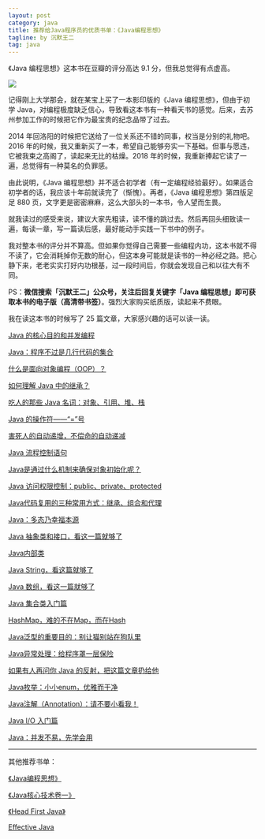 ```yaml
---
layout: post
category: java
title: 推荐给Java程序员的优质书单：《Java编程思想》
tagline: by 沉默王二
tag: java
---
```


《Java 编程思想》这本书在豆瓣的评分高达 9.1 分，但我总觉得有点虚高。

<!--more-->



![](http://www.itwanger.com/assets/images/2019/10/think-java-book-read-1-1.png)

记得刚上大学那会，就在某宝上买了一本影印版的《Java 编程思想》，但由于初学 Java，对编程极度缺乏信心，导致看这本书有一种看天书的感觉。后来，去苏州参加工作的时候把它作为最宝贵的纪念品带了过去。

2014 年回洛阳的时候把它送给了一位关系还不错的同事，权当是分别的礼物吧。2016 年的时候，我又重新买了一本，希望自己能够夯实一下基础。但事与愿违，它被我束之高阁了，读起来无比的枯燥。2018 年的时候，我重新捧起它读了一遍，总觉得有一种莫名的负罪感。

由此说明，《Java 编程思想》并不适合初学者（有一定编程经验最好）。如果适合初学者的话，我应该十年前就读完了（惭愧）。再者，《Java 编程思想》第四版足足 880 页，文字更是密密麻麻，这么大部头的一本书，令人望而生畏。

就我读过的感受来说，建议大家先粗读，读不懂的跳过去。然后再回头细致读一遍，每读一章，写一篇读后感，最好能动手实践一下书中的例子。

我对整本书的评分并不算高。但如果你觉得自己需要一些编程内功，这本书就不得不读了，它会消耗掉你无数的耐心，但这本身可能就是读书的一种必经之路。把心静下来，老老实实打好内功根基，过一段时间后，你就会发现自己和以往大有不同。


PS：**微信搜索「沉默王二」公众号，关注后回复关键字「Java 编程思想」即可获取本书的电子版（高清带书签）**。强烈大家购买纸质版，读起来不费眼。

我在读这本书的时候写了 25 篇文章，大家感兴趣的话可以读一读。

[Java 的核心目的和并发编程](http://www.itwanger.com/java/2019/10/30/think-java-book-read-1.html)

[Java：程序不过是几行代码的集合](http://www.itwanger.com/java/2019/11/01/java-mian-class.html)

[什么是面向对象编程（OOP）？](http://www.itwanger.com/java/2019/11/01/oop.html)

[如何理解 Java 中的继承？](http://www.itwanger.com/java/2019/11/01/java-extends.html)

[吃人的那些 Java 名词：对象、引用、堆、栈](http://www.itwanger.com/java/2019/11/05/java-eat-human-words.html)

[Java 的操作符——“=”号](http://www.itwanger.com/java/2019/11/06/java-caozuofu-denghao.html)

[害死人的自动递增，不偿命的自动递减](http://www.itwanger.com/java/2019/11/06/java-caozuofu-++.html)

[Java 流程控制语句](http://www.itwanger.com/java/2019/11/06/java-liuchengkongzhi.html)

[Java是通过什么机制来确保对象初始化呢？](http://www.itwanger.com/java/2019/11/06/java-chushihua.html)

[Java 访问权限控制：public、private、protected](http://www.itwanger.com/java/2019/11/07/java-public-private-protected.html)

[Java代码复用的三种常用方式：继承、组合和代理](http://www.itwanger.com/java/2019/11/06/java-code-fuyong.html)

[Java：多态乃幸福本源](http://www.itwanger.com/java/2019/11/06/java-duotai.html)

[Java 抽象类和接口，看这一篇就够了](http://www.itwanger.com/java/2019/11/06/java-abstract-interface.html)

[Java内部类](http://www.itwanger.com/java/2019/11/07/java-inner-class.html)

[Java String，看这篇就够了](http://www.itwanger.com/java/2019/11/08/java-string.html)

[Java 数组，看这一篇就够了](http://www.itwanger.com/java/2019/11/08/java-array.html)

[Java 集合类入门篇](http://www.itwanger.com/java/2019/11/08/java-jihe-rumen.html)

[HashMap，难的不在Map，而在Hash](http://www.itwanger.com/java/2019/11/08/java-hashmap.html)

[Java泛型的重要目的：别让猫别站在狗队里](http://www.itwanger.com/java/2019/11/08/java-fanxing.html)

[Java异常处理：给程序罩一层保险](http://www.itwanger.com/java/2019/11/08/java-exception.html)

[如果有人再问你 Java 的反射，把这篇文章扔给他](http://www.itwanger.com/java/2019/11/08/java-fanshe.html)

[Java枚举：小小enum，优雅而干净](http://www.itwanger.com/java/2019/11/09/java-enum.html)

[Java注解（Annotation）：请不要小看我！](http://www.itwanger.com/java/2019/11/08/java-annotation.html)

[Java I/O 入门篇](http://www.itwanger.com/java/2019/11/09/java-io.html)

[Java：并发不易，先学会用](http://www.itwanger.com/java/2019/11/09/java-bingfa.html)

-------

其他推荐书单：


[《Java编程思想》](http://www.itwanger.com/java/2019/10/30/think-java-book-read-jianyi.html)

[《Java核心技术卷一》](http://www.itwanger.com/java/2019/11/14/java-core-advise.html)

[《Head First Java》](http://www.itwanger.com/java/2019/12/04/java-head-first-advise.html)

[Effective Java](http://www.itwanger.com/java/2019/12/06/java-effective-advise.html)
